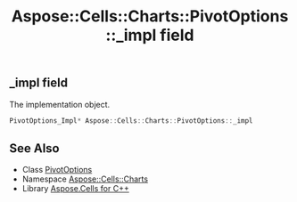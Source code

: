 ﻿---
title: Aspose::Cells::Charts::PivotOptions::_impl field
linktitle: _impl
second_title: Aspose.Cells for C++ API Reference
description: 'Aspose::Cells::Charts::PivotOptions::_impl field. The implementation object in C++.'
type: docs
weight: 1600
url: /cpp/aspose.cells.charts/pivotoptions/_impl/
---
## _impl field


The implementation object.

```cpp
PivotOptions_Impl* Aspose::Cells::Charts::PivotOptions::_impl
```

## See Also

* Class [PivotOptions](../)
* Namespace [Aspose::Cells::Charts](../../)
* Library [Aspose.Cells for C++](../../../)
